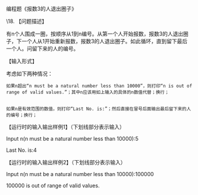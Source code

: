 编程题《报数3的人退出圈子》


\18. 
【问题描述】


有n个人围成一圈，按顺序从1到n编号。从第一个人开始报数，报数3的人退出圈子，下一个人从1开始重新报数，报数3的人退出圈子。如此循环，直到留下最后一个人。问留下来的人的编号。


【输入形式】


考虑如下两种情况：


    如果n超出“n must be a natural number less than 10000”，则打印“n is out of range of valid values.”；其中n应该用如上输入的具体的n数值代替；换行；


    如果n是有效范围的数值，则打印“Last No. is:”；然后直接在冒号后面输出最后留下来的人的编号；换行；


【运行时的输入输出样例1】（下划线部分表示输入）


Input n(n must be a natural number less than 10000):5


Last No. is:4


【运行时的输入输出样例2】（下划线部分表示输入）


Input n(n must be a natural number less than 10000):100000



100000 is out of range of valid values.

